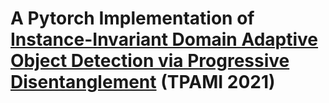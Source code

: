 # A Pytorch Implementation of [Instance-Invariant Domain Adaptive Object Detection via Progressive Disentanglement](https://arxiv.org/abs/1911.08712) (TPAMI 2021)
